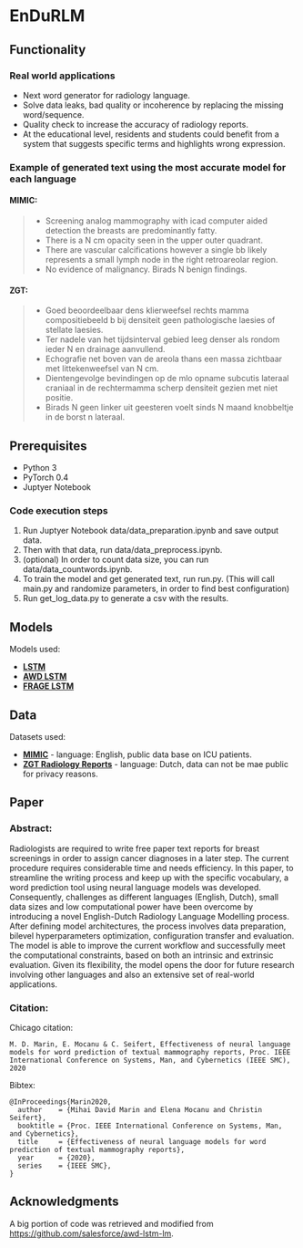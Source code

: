 # EnDuRLM

## Functionality

### Real world applications
- Next word generator for radiology language.
- Solve data leaks, bad quality or incoherence by replacing the missing word/sequence.
- Quality check to increase the accuracy of radiology reports.
- At the educational level, residents and students could benefit from a system that suggests specific terms and highlights wrong expression.

### Example of generated text using the most accurate model for each language

#### MIMIC:
> - Screening analog mammography with icad computer aided detection the breasts are predominantly fatty.
> - There is a N cm opacity seen in the upper outer quadrant.
> - There are vascular calcifications however a single bb likely represents a small lymph node in the right retroareolar region.
> - No evidence of malignancy. Birads N benign findings.

#### ZGT:
> - Goed beoordeelbaar dens klierweefsel rechts mamma compositiebeeld b bij densiteit geen pathologische laesies of stellate laesies.
> - Ter nadele van het tijdsinterval gebied leeg denser als rondom ieder N en drainage aanvullend.
> - Echografie net boven van de areola thans een massa zichtbaar met littekenweefsel van N cm.
> - Dientengevolge bevindingen op de mlo opname subcutis lateraal craniaal in de rechtermamma scherp densiteit gezien met niet positie.
> - Birads N geen linker uit geesteren voelt sinds N maand knobbeltje in de borst n lateraal.

## Prerequisites
- Python 3
- PyTorch 0.4
- Juptyer Notebook

### Code execution steps
1. Run Juptyer Notebook data/data_preparation.ipynb and save output data.
2. Then with that data, run data/data_preprocess.ipynb.
3. (optional) In order to count data size, you can run data/data_countwords.ipynb.
4. To train the model and get generated text, run run.py. (This will call main.py and randomize parameters, in order to find best configuration)
5. Run get_log_data.py to generate a csv with the results.

## Models
Models used:
- [**LSTM**](https://arxiv.org/abs/1808.03314)
- [**AWD LSTM**](https://github.com/salesforce/awd-lstm-lm)
- [**FRAGE LSTM**](https://github.com/ChengyueGongR/Frequency-Agnostic)

## Data
Datasets used:
- [**MIMIC**](https://mimic.physionet.org/) - language: English, public data base on ICU patients.
- [**ZGT Radiology Reports**](https://www.zgt.nl/) - language: Dutch, data can not be mae public for privacy reasons.

## Paper

### Abstract:
Radiologists are required to write free paper text reports for breast screenings in order to assign cancer diagnoses in a later step. The current procedure requires considerable time and needs efficiency. In this paper, to streamline the writing process and keep up with the specific vocabulary, a word prediction tool using neural language models was developed. Consequently, challenges as different languages (English, Dutch), small data sizes and low computational power have been overcome by introducing a novel English-Dutch Radiology Language Modelling process. After defining model architectures, the process involves data preparation, bilevel hyperparameters optimization, configuration transfer and evaluation. The model is able to improve the current workflow and successfully meet the computational constraints, based on both an intrinsic and extrinsic evaluation. Given its flexibility, the model opens the door for future research involving other languages and also an extensive set of real-world applications.

### Citation:
Chicago citation:
```
M. D. Marin, E. Mocanu & C. Seifert, Effectiveness of neural language models for word prediction of textual mammography reports, Proc. IEEE International Conference on Systems, Man, and Cybernetics (IEEE SMC), 2020
```
Bibtex:
```
@InProceedings{Marin2020,
  author    = {Mihai David Marin and Elena Mocanu and Christin Seifert},
  booktitle = {Proc. IEEE International Conference on Systems, Man, and Cybernetics},
  title     = {Effectiveness of neural language models for word prediction of textual mammography reports},
  year      = {2020},
  series    = {IEEE SMC},
}
```

## Acknowledgments
A big portion of code was retrieved and modified from https://github.com/salesforce/awd-lstm-lm.

